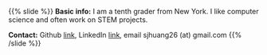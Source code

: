 ---
---
{{% slide %}}
**Basic info:** I am a tenth grader from New York. I like computer science and often work on STEM projects.

**Contact:** Github [link](https://github.com/sjhuang26), LinkedIn [link](https://www.linkedin.com/in/suhao-jeffrey-huang/), email sjhuang26 (at) gmail.com
{{% /slide %}}
